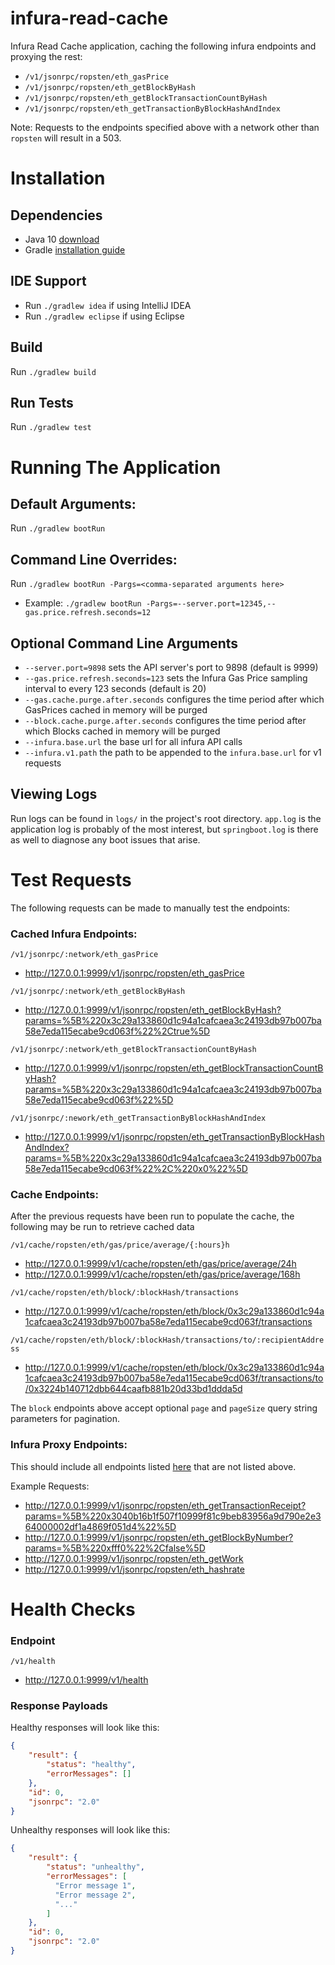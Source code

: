 # infura-read-cache

Infura Read Cache application, caching the following infura endpoints and proxying the rest:
* `/v1/jsonrpc/ropsten/eth_gasPrice`
* `/v1/jsonrpc/ropsten/eth_getBlockByHash`
* `/v1/jsonrpc/ropsten/eth_getBlockTransactionCountByHash`
* `/v1/jsonrpc/ropsten/eth_getTransactionByBlockHashAndIndex`

Note: Requests to the endpoints specified above with a network other than `ropsten` will result in a 503.


# Installation

## Dependencies
* Java 10 [download](https://java.com/en/)
* Gradle [installation guide](https://docs.gradle.org/current/userguide/installation.html)

## IDE Support
* Run `./gradlew idea` if using IntelliJ IDEA
* Run `./gradlew eclipse` if using Eclipse

## Build
Run `./gradlew build` 

## Run Tests
Run `./gradlew test`


# Running The Application
## Default Arguments:
Run `./gradlew bootRun`

## Command Line Overrides:
Run `./gradlew bootRun -Pargs=<comma-separated arguments here>`
* Example: `./gradlew bootRun -Pargs=--server.port=12345,--gas.price.refresh.seconds=12`

## Optional Command Line Arguments
* `--server.port=9898` sets the API server's port to 9898 (default is 9999)
* `--gas.price.refresh.seconds=123` sets the Infura Gas Price sampling interval to every 123 seconds (default is 20)
* `--gas.cache.purge.after.seconds` configures the time period after which GasPrices cached in memory will be purged
* `--block.cache.purge.after.seconds` configures the time period after which Blocks cached in memory will be purged
* `--infura.base.url` the base url for all infura API calls
* `--infura.v1.path` the path to be appended to the `infura.base.url` for v1 requests

## Viewing Logs
Run logs can be found in `logs/` in the project's root directory. `app.log` is the application log is probably of the most interest, but `springboot.log` is there as well to diagnose any boot issues that arise. 


# Test Requests
The following requests can be made to manually test the endpoints:

### Cached Infura Endpoints:
`/v1/jsonrpc/:network/eth_gasPrice` 
* http://127.0.0.1:9999/v1/jsonrpc/ropsten/eth_gasPrice

`/v1/jsonrpc/:network/eth_getBlockByHash` 
* http://127.0.0.1:9999/v1/jsonrpc/ropsten/eth_getBlockByHash?params=%5B%220x3c29a133860d1c94a1cafcaea3c24193db97b007ba58e7eda115ecabe9cd063f%22%2Ctrue%5D

`/v1/jsonrpc/:network/eth_getBlockTransactionCountByHash` 
* http://127.0.0.1:9999/v1/jsonrpc/ropsten/eth_getBlockTransactionCountByHash?params=%5B%220x3c29a133860d1c94a1cafcaea3c24193db97b007ba58e7eda115ecabe9cd063f%22%5D

`/v1/jsonrpc/:nework/eth_getTransactionByBlockHashAndIndex` 
* http://127.0.0.1:9999/v1/jsonrpc/ropsten/eth_getTransactionByBlockHashAndIndex?params=%5B%220x3c29a133860d1c94a1cafcaea3c24193db97b007ba58e7eda115ecabe9cd063f%22%2C%220x0%22%5D

### Cache Endpoints:
After the previous requests have been run to populate the cache, the following may be run to retrieve cached data

`/v1/cache/ropsten/eth/gas/price/average/{:hours}h`
* http://127.0.0.1:9999/v1/cache/ropsten/eth/gas/price/average/24h
* http://127.0.0.1:9999/v1/cache/ropsten/eth/gas/price/average/168h

`/v1/cache/ropsten/eth/block/:blockHash/transactions`
* http://127.0.0.1:9999/v1/cache/ropsten/eth/block/0x3c29a133860d1c94a1cafcaea3c24193db97b007ba58e7eda115ecabe9cd063f/transactions

`/v1/cache/ropsten/eth/block/:blockHash/transactions/to/:recipientAddress`
* http://127.0.0.1:9999/v1/cache/ropsten/eth/block/0x3c29a133860d1c94a1cafcaea3c24193db97b007ba58e7eda115ecabe9cd063f/transactions/to/0x3224b140712dbb644caafb881b20d33bd1ddda5d

The `block` endpoints above accept optional `page` and `pageSize` query string parameters for pagination.

### Infura Proxy Endpoints:
This should include all endpoints listed [here](https://infura.io/docs/api/get/eth_accounts) that are not listed above.

Example Requests:
* http://127.0.0.1:9999/v1/jsonrpc/ropsten/eth_getTransactionReceipt?params=%5B%220x3040b16b1f507f10999f81c9beb83956a9d790e2e364000002df1a4869f051d4%22%5D
* http://127.0.0.1:9999/v1/jsonrpc/ropsten/eth_getBlockByNumber?params=%5B%220xfff0%22%2Cfalse%5D
* http://127.0.0.1:9999/v1/jsonrpc/ropsten/eth_getWork
* http://127.0.0.1:9999/v1/jsonrpc/ropsten/eth_hashrate


# Health Checks

### Endpoint
`/v1/health`
* http://127.0.0.1:9999/v1/health

### Response Payloads
Healthy responses will look like this:
```json
{
    "result": {
        "status": "healthy",
        "errorMessages": []
    },
    "id": 0,
    "jsonrpc": "2.0"
}
```

Unhealthy responses will look like this:
```json
{
    "result": {
        "status": "unhealthy",
        "errorMessages": [
          "Error message 1",
          "Error message 2",
          "..."
        ]
    },
    "id": 0,
    "jsonrpc": "2.0"
}
```